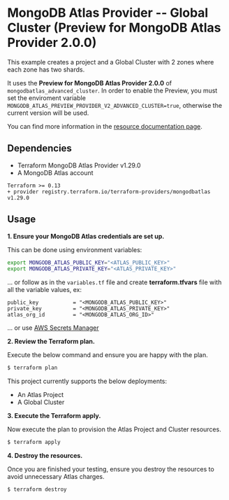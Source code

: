 # MongoDB Atlas Provider -- Global Cluster (Preview for MongoDB Atlas Provider 2.0.0)

This example creates a project and a Global Cluster with 2 zones where each zone has two shards.

It uses the **Preview for MongoDB Atlas Provider 2.0.0** of `mongodbatlas_advanced_cluster`. In order to enable the Preview, you must set the enviroment variable `MONGODB_ATLAS_PREVIEW_PROVIDER_V2_ADVANCED_CLUSTER=true`, otherwise the current version will be used.

You can find more information in the [resource documentation page](https://registry.terraform.io/providers/mongodb/mongodbatlas/latest/docs/resources/advanced_cluster%2520%2528preview%2520provider%25202.0.0%2529).

## Dependencies

* Terraform MongoDB Atlas Provider v1.29.0
* A MongoDB Atlas account 

```
Terraform >= 0.13
+ provider registry.terraform.io/terraform-providers/mongodbatlas v1.29.0
```


## Usage
**1\. Ensure your MongoDB Atlas credentials are set up.**

This can be done using environment variables:

```bash
export MONGODB_ATLAS_PUBLIC_KEY="<ATLAS_PUBLIC_KEY>"
export MONGODB_ATLAS_PRIVATE_KEY="<ATLAS_PRIVATE_KEY>"
```

... or follow as in the `variables.tf` file and create **terraform.tfvars** file with all the variable values, ex:
```
public_key           = "<MONGODB_ATLAS_PUBLIC_KEY>"
private_key          = "<MONGODB_ATLAS_PRIVATE_KEY>"
atlas_org_id         = "<MONGODB_ATLAS_ORG_ID>"
```

... or use [AWS Secrets Manager](https://github.com/mongodb/terraform-provider-mongodbatlas/blob/master/docs/index.md#aws-secrets-manager)

**2\. Review the Terraform plan.**

Execute the below command and ensure you are happy with the plan.

``` bash
$ terraform plan
```
This project currently supports the below deployments:

- An Atlas Project
- A Global Cluster

**3\. Execute the Terraform apply.**

Now execute the plan to provision the Atlas Project and Cluster resources.

``` bash
$ terraform apply
```

**4\. Destroy the resources.**

Once you are finished your testing, ensure you destroy the resources to avoid unnecessary Atlas charges.

``` bash
$ terraform destroy
```

